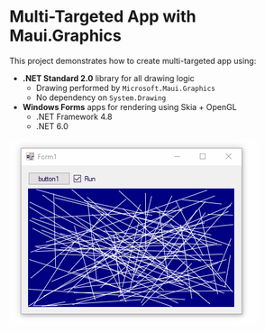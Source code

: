 # Multi-Targeted App with Maui.Graphics

This project demonstrates how to create multi-targeted app using:
* **.NET Standard 2.0** library for all drawing logic
  * Drawing performed by `Microsoft.Maui.Graphics`
  * No dependency on `System.Drawing`
* **Windows Forms** apps for rendering using Skia + OpenGL
  * .NET Framework 4.8
  * .NET 6.0

![](screenshot.gif)